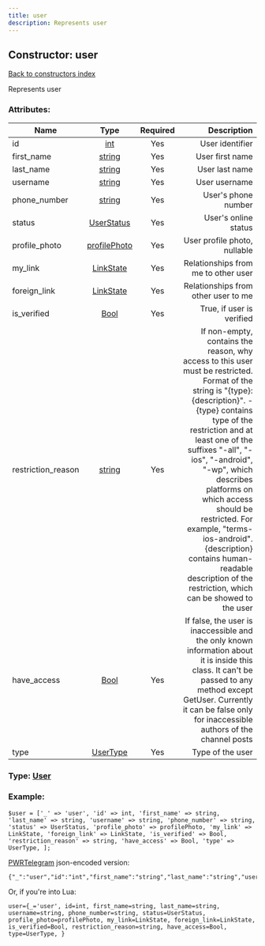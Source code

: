 ```yaml
---
title: user
description: Represents user
---
```

## Constructor: user  
[Back to constructors index](index.md)



Represents user

### Attributes:

| Name     |    Type       | Required | Description |
|----------|:-------------:|:--------:|------------:|
|id|[int](../types/int.md) | Yes|User identifier|
|first\_name|[string](../types/string.md) | Yes|User first name|
|last\_name|[string](../types/string.md) | Yes|User last name|
|username|[string](../types/string.md) | Yes|User username|
|phone\_number|[string](../types/string.md) | Yes|User's phone number|
|status|[UserStatus](../types/UserStatus.md) | Yes|User's online status|
|profile\_photo|[profilePhoto](../types/profilePhoto.md) | Yes|User profile photo, nullable|
|my\_link|[LinkState](../types/LinkState.md) | Yes|Relationships from me to other user|
|foreign\_link|[LinkState](../types/LinkState.md) | Yes|Relationships from other user to me|
|is\_verified|[Bool](../types/Bool.md) | Yes|True, if user is verified|
|restriction\_reason|[string](../types/string.md) | Yes|If non-empty, contains the reason, why access to this user must be restricted. Format of the string is "{type}: {description}". -{type} contains type of the restriction and at least one of the suffixes "-all", "-ios", "-android", "-wp", which describes platforms on which access should be restricted. For example, "terms-ios-android". {description} contains human-readable description of the restriction, which can be showed to the user|
|have\_access|[Bool](../types/Bool.md) | Yes|If false, the user is inaccessible and the only known information about it is inside this class. It can't be passed to any method except GetUser. Currently it can be false only for inaccessible authors of the channel posts|
|type|[UserType](../types/UserType.md) | Yes|Type of the user|



### Type: [User](../types/User.md)


### Example:

```
$user = ['_' => 'user', 'id' => int, 'first_name' => string, 'last_name' => string, 'username' => string, 'phone_number' => string, 'status' => UserStatus, 'profile_photo' => profilePhoto, 'my_link' => LinkState, 'foreign_link' => LinkState, 'is_verified' => Bool, 'restriction_reason' => string, 'have_access' => Bool, 'type' => UserType, ];
```  

[PWRTelegram](https://pwrtelegram.xyz) json-encoded version:

```
{"_":"user","id":"int","first_name":"string","last_name":"string","username":"string","phone_number":"string","status":"UserStatus","profile_photo":"profilePhoto","my_link":"LinkState","foreign_link":"LinkState","is_verified":"Bool","restriction_reason":"string","have_access":"Bool","type":"UserType"}
```


Or, if you're into Lua:  


```
user={_='user', id=int, first_name=string, last_name=string, username=string, phone_number=string, status=UserStatus, profile_photo=profilePhoto, my_link=LinkState, foreign_link=LinkState, is_verified=Bool, restriction_reason=string, have_access=Bool, type=UserType, }

```


